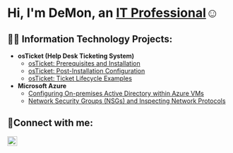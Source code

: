 <h1>Hi, I'm DeMon, an <a href="https://www.linkedin.com/in/demon-williams-a68441262/)">IT Professional</a>☺</h1>
<h2>👨‍💻 Information Technology Projects:</h2>

- <b>osTicket (Help Desk Ticketing System)</b>
  - [osTicket: Prerequisites and Installation](https://github.com/dwill81/osticket-prereqs)
  - [osTicket: Post-Installation Configuration](https://github.com/dwill81/post-install-config)
  - [osTicket: Ticket Lifecycle Examples](https://github.com/dwill81/ticket-lifecycle)
- <b>Microsoft Azure</b>
  - [Configuring On-premises Active Directory within Azure VMs](https://github.com/dwill81/configure-ad/blob/main/README.md)
  - [Network Security Groups (NSGs) and Inspecting Network Protocols](https://github.com/dwill81/azure-network-protocols/blob/main/README.md)

<h2>🤳Connect with me:</h2>

[<img align="left" alt="Josh | LinkedIn" width="22px" src="https://cdn.jsdelivr.net/npm/simple-icons@v3/icons/linkedin.svg" />][linkedin]

[linkedin]: https://linkedin.com/in/demon-williams-a68441262/
